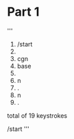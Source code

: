 # Part 1 #
'''
1. /start
2. <enter>
3. cgn
4. base
5. <escape>
6. n
7. .
8. n
9. .
  
total of 19 keystrokes

/start
'''
